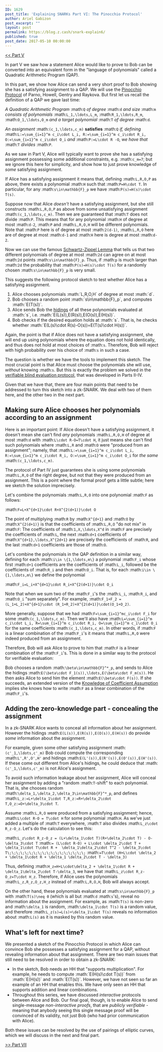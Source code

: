```yaml
---
ID: 1629
post_title: 'Explaining SNARKs Part VI: The Pinocchio Protocol'
author: Ariel Gabizon
post_excerpt: ""
layout: post
permalink: https://blog.z.cash/snark-explain6/
published: true
post_date: 2017-05-10 00:00:00
---
```

<a class="reference external" href="/snark-explain5/">&lt;&lt; Part V</a>

In part V we saw how a statement Alice would like to prove to Bob can be converted into an equivalent form in the "language of polynomials" called a Quadratic Arithmetic Program (QAP).

In this part, we show how Alice can send a very short proof to Bob showing she has a satisfying assignment to a QAP. We will use the <a class="reference external" href="https://eprint.iacr.org/2013/279.pdf">Pinocchio Protocol</a> of Parno, Howell, Gentry and Raykova. But first let us recall the definition of a QAP we gave last time:

<em>A Quadratic Arithmetic Program</em> :math:`Q` <em>of degree</em> :math:`d` <em>and size</em> :math:`m` <em>consists of polynomials</em> :math:`L_1,\ldots,L_m`, :math:`R_1,\ldots,R_m`, :math:`O_1,\ldots,O_m` <em>and a target polynomial</em> :math:`T` <em>of degree</em> :math:`d`. 

<em>An assignment</em> :math:`(c_1,\ldots,c_m)` <strong>satisfies</strong> :math:`Q` <em>if, defining</em>
:math:`L:=\sum_{i=1}^m c_i\cdot L_i, R:=\sum_{i=1}^m c_i\cdot R_i, O:=\sum_{i=1}^m c_i\cdot O_i` <em>and</em> :math:`P:=L\cdot R -O`, <em>we have that</em> :math:`T` <em>divides</em> :math:`P`.

As we saw in Part V,  Alice will typically want to prove she has a satisfying assignment possessing some additional constraints, e.g. :math:`c_m=7`; but we ignore this here for simplicity, and show how to just prove knowledge of <em>some</em> satisfying assignment.

If Alice has a satisfying assignment it means that, defining :math:`L,R,O,P` as above, there exists a polynomial :math:`H` such that :math:`P=H\cdot T`. In particular, for any :math:`s\in\mathbb{F}_p` we have :math:`P(s)=H(s)\cdot T(s)`.

Suppose now that Alice <em>doesn't</em> have a satisfying assignment, but she still constructs :math:`L,R,O,P` as above from some unsatisfying assignment :math:`(c_1,\ldots,c_m)`. Then we are guaranteed that :math:`T` does not divide :math:`P`. This means that for any polynomial :math:`H` of degree at most :math:`d-2`, :math:`P` and :math:`L,R,O,H` will be different polynomials. Note that :math:`P` here is of degree at most :math:`2(d-1)`, :math:`L,R,O` here are of degree at most :math:`d-1` and :math:`H` here is degree at most :math:`d-2`.

Now we can use the famous <a href="https://en.wikipedia.org/wiki/Schwartz%E2%80%93Zippel_lemma">Schwartz-Zippel Lemma</a> that tells us that two different polynomials of degree at most :math:`2d` can agree on at most :math:`2d` points :math:`s\in\mathbb{F}_p`. Thus, if :math:`p` is much larger than :math:`2d` the probability that :math:`P(s)=H(s)\cdot T(s)` for a randomly chosen :math:`s\in\mathbb{F}_p` is very small. 

This suggests the following protocol sketch to test whether Alice has a satisfying assignment.

<ol>
<li>Alice chooses polynomials :math:`L,R,O,H` of degree at most :math:`d`.</li>
<li>Bob chooses a random point :math:`s\in\mathbb{F}_p`, and computes :math:`E(T(s))`.</li>
<li>Alice sends Bob the <a href="/snark-explain1/">hidings</a>  of all these polynomials evaluated at :math:`s`, i.e. :math:`E(L(s)),E(R(s)),E(O(s)),E(H(s))`.</li>
<li>Bob checks if the desired equation holds at :math:`s`. That is, he checks whether :math:`E(L(s)\cdot R(s)-O(s))=E(T(s)\cdot H(s))`.</li>
</ol>

Again, the point is that if Alice does not have a satisfying assignment, she will end up using polynomials where the equation does not hold identically, and thus does not hold at most choices of :math:`s`. Therefore, Bob will reject with high probability over his choice of :math:`s` in such a case.

The question is whether we have the tools to implement this sketch. The most crucial point is that Alice must choose the polynomials she will use, <em>without</em> knowing :math:`s`. But this is exactly the problem we solved in the <a href="/snark-explain4/">verifiable blind evaluation protocol</a>, that was developed in Parts II-IV.

Given that we have that, there are four main points that need to be addressed to turn this sketch into a zk-SNARK. We deal with two of them here, and the other two in the next part.

<h2>Making sure Alice chooses her polynomials according to an assignment</h2>

Here is an important point: If Alice doesn't have a satisfying assignment, it doesn't mean she can't find <em>any</em> polynomials :math:`L,R,O,H` of degree at most :math:`d` with :math:`L\cdot R-O=T\cdot H`, it just means she can't find such polynomials where :math:`L,R` and :math:`O` were "produced from an assignment"; namely, that :math:`L:=\sum_{i=1}^m c_i\cdot L_i, R:=\sum_{i=1}^m c_i\cdot R_i, O:=\sum_{i=1}^m c_i\cdot O_i` for <em>the same</em> :math:`(c_1,\ldots,c_m)`.

The protocol of Part IV just guarantees she is using some polynomials :math:`L,R,O` of the right degree, but not that they were produced from an assignment. This is a point where the formal proof gets a little subtle; here we sketch the solution imprecisely.

Let's combine the polynomials :math:`L,R,O` into one polynomial :math:`F` as follows:

:math:`F=L+X^{d+1}\cdot R+X^{2(d+1)}\cdot O`

The point of multiplying :math:`R` by :math:`X^{d+1}` and :math:`O` by :math:`X^{2(d+1)}` is that the coefficients of :math:`L,R,O` "do not mix" in :math:`F`: The coefficients of :math:`1,X,\ldots,X^d` in :math:`F` are precisely the coefficients of :math:`L`, the next :math:`d+1` coefficients of :math:`X^{d+1},\ldots,X^{2d+1}` are precisely the coefficients of :math:`R`, and the last :math:`d+1` coefficients are those of :math:`O`.

Let's combine the polynomials in the QAP definition in a similar way, defining for each :math:`i\in \{1,\ldots,m\}` a polynomial :math:`F_i` whose first :math:`d+1` coefficients are the coefficients of :math:`L_i`, followed be the coefficients of :math:`R_i` and then :math:`O_i`. That is, for each :math:`i\in \{1,\ldots,m\}` we define the polynomial

:math:`F_i=L_i+X^{d+1}\cdot R_i+X^{2(d+1)}\cdot O_i`

Note that when we sum two of the :math:`F_i`'s the  :math:`L_i`, :math:`R_i`, and :math:`O_i` "sum separately". For example, :math:`F_1+F_2 = (L_1+L_2)+X^{d+1}\cdot (R_1+R_2)+X^{2(d+1)}\cdot(O_1+O_2)`.

More generally, suppose that we had :math:`F=\sum_{i=1}^mc_i\cdot F_i` for some :math:`(c_1,\ldots,c_m)`. Then we'll also have :math:`L=\sum_{i=1}^m c_i\cdot L_i, R=\sum_{i=1}^m c_i\cdot R_i, O=\sum_{i=1}^m c_i\cdot O_i` for the same coefficients :math:`(c_1,\ldots,c_m)`. In other words, if :math:`F` is a linear combination of the :math:`F_i`'s it means that :math:`L,R,O` were indeed produced from an assignment.

Therefore, Bob will ask Alice to prove to him that :math:`F` is a linear combination of the :math:`F_i`'s. This is done in a similar way to the protocol for verifiable evaluation:

Bob chooses a random :math:`\beta\in\mathbb{F}^*_p`, and sends to Alice the hidings :math:`E(\beta\cdot F_1(s)),\ldots,E(\beta\cdot F_m(s))`. He then asks Alice to send him the element :math:`E(\beta\cdot F(s))`. If she succeeds, an extended version of the <a href="/snark-explain3/">Knowledge of Coefficient Assumption</a> implies she knows how to write :math:`F` as a linear combination of the :math:`F_i`'s.

<h2>Adding the zero-knowledge part - concealing the assignment</h2>

In a zk-SNARK Alice wants to conceal all information about her assignment. However the hidings :math:`E(L(s)),E(R(s)),E(O(s)),E(H(s))` do provide <em>some</em> information about the assignment.

For example, given some other satisfying assignment :math:`(c'_1,\ldots,c'_m)` Bob could compute the corresponding :math:`L',R',O',H'` and hidings :math:`E(L'(s)),E(R'(s)),E(O'(s)),E(H'(s))`. If these come out different from Alice's hidings, he could deduce that :math:`(c'_1,\ldots,c'_m)` is not Alice's assignment.

To avoid such information leakage about her assignment, Alice will conceal her assignment by adding a "random :math:`T`-shift" to each polynomial. That is, she chooses random :math:`\delta_1,\delta_2,\delta_3\in\mathbb{F}^*_p`, and defines :math:`L_z:=L+\delta_1\cdot T,R_z:=R+\delta_2\cdot T,O_z:=O+\delta_3\cdot T`.

Assume :math:`L,R,O` were produced from a  satisfying assignment; hence, :math:`L\cdot R-O = T\cdot H` for some polynomial :math:`H`. As we've just added a multiple of :math:`T` everywhere, :math:`T` also divides :math:`L_z\cdot R_z-O_z`. Let's do the calculation to see this:

:math:`L_z\cdot R_z-O_z = (L+\delta_1\cdot T)(R+\delta_2\cdot T) - O-\delta_3\cdot T` :math:`= (L\cdot R-O) + L\cdot \delta_2\cdot T +  \delta_1\cdot T\cdot R +  \delta_1\delta_2\cdot T^2 - \delta_3\cdot T\;\;\;\;\;\;\;\;\;\;\;\;\;\;\;\;\;\;` :math:`=T\cdot (H+L\cdot \delta_2 + \delta_1\cdot R + \delta_1 \delta_2\cdot T - \delta_3)`

Thus, defining :math:`H_z=H+L\cdot\delta_2 + \delta_1\cdot R + \delta_1\delta_2\cdot T-\delta_3`, we have that :math:`L_z\cdot R_z-O_z=T\cdot H_z`. Therefore, if Alice uses the polynomials :math:`L_z,R_z,O_z,H_z` instead of :math:`L,R,O,H`, Bob will always accept.

On the other hand, these polynomials evaluated at :math:`s\in\mathbb{F}_p` with :math:`T(s)\neq 0` (which is all but :math:`d` :math:`s`'s), reveal no information about the assignment. For example, as :math:`T(s)` is non-zero and :math:`\delta_1` is random, :math:`\delta_1\cdot T(s)` is a random value, and therefore :math:`L_z(s)=L(s)+\delta_1\cdot T(s)` reveals no information about :math:`L(s)` as it is masked by this random value.

<h2>What's left for next time?</h2>

We presented a sketch of the Pinocchio Protocol in which Alice can convince Bob she possesses a satisfying assignment for a QAP, without revealing information about that assignment. There are two main issues that still need to be resolved in order to obtain a zk-SNARK:

<ul>
<li>In the sketch, Bob needs an HH that "supports multiplication". For example, he needs to compute :math:`E(H(s)\cdot T(s))` from :math:`E(H(s))` and :math:`E(T(s))`. However, we have not seen so far an example of an HH that enables this. We have only seen an HH that supports addition and linear combinations.</li>
<li>Throughout this series, we have discussed <em>interactive</em> protocols between Alice and Bob. Our final goal, though, is to enable Alice to send single-message <em>non-interactive proofs</em>, that are <em>publicly verifiable</em> - meaning that anybody seeing this single message proof will be convinced of its validity, not just Bob (who had prior communication with Alice).</li>
</ul>

Both these issues can be resolved by the use of pairings of elliptic curves, which we will discuss in the next and final part.

<p><a class="reference external" href="https://z.cash/blog/snark-explain7.html">&gt;&gt; Part VII</a></p>

